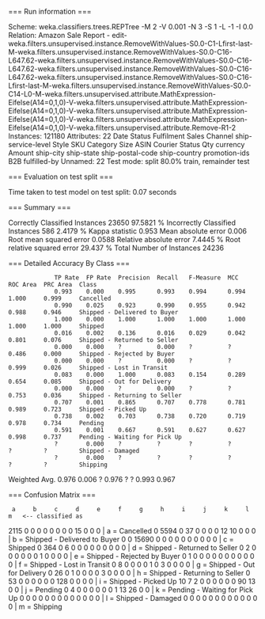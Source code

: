 === Run information ===

Scheme:       weka.classifiers.trees.REPTree -M 2 -V 0.001 -N 3 -S 1 -L -1 -I 0.0
Relation:     Amazon Sale Report - edit-weka.filters.unsupervised.instance.RemoveWithValues-S0.0-C1-Lfirst-last-M-weka.filters.unsupervised.instance.RemoveWithValues-S0.0-C16-L647.62-weka.filters.unsupervised.instance.RemoveWithValues-S0.0-C16-L647.62-weka.filters.unsupervised.instance.RemoveWithValues-S0.0-C16-L647.62-weka.filters.unsupervised.instance.RemoveWithValues-S0.0-C16-Lfirst-last-M-weka.filters.unsupervised.instance.RemoveWithValues-S0.0-C14-L0-M-weka.filters.unsupervised.attribute.MathExpression-Eifelse(A14=0,1,0)-V-weka.filters.unsupervised.attribute.MathExpression-Eifelse(A14=0,1,0)-V-weka.filters.unsupervised.attribute.MathExpression-Eifelse(A14=0,1,0)-V-weka.filters.unsupervised.attribute.MathExpression-Eifelse(A14=0,1,0)-V-weka.filters.unsupervised.attribute.Remove-R1-2
Instances:    121180
Attributes:   22
              Date
              Status
              Fulfilment
              Sales Channel 
              ship-service-level
              Style
              SKU
              Category
              Size
              ASIN
              Courier Status
              Qty
              currency
              Amount
              ship-city
              ship-state
              ship-postal-code
              ship-country
              promotion-ids
              B2B
              fulfilled-by
              Unnamed: 22
Test mode:    split 80.0% train, remainder test

=== Evaluation on test split ===

Time taken to test model on test split: 0.07 seconds

=== Summary ===

Correctly Classified Instances       23650               97.5821 %
Incorrectly Classified Instances       586                2.4179 %
Kappa statistic                          0.953 
Mean absolute error                      0.006 
Root mean squared error                  0.0588
Relative absolute error                  7.4445 %
Root relative squared error             29.437  %
Total Number of Instances            24236     

=== Detailed Accuracy By Class ===

                 TP Rate  FP Rate  Precision  Recall   F-Measure  MCC      ROC Area  PRC Area  Class
                 0.993    0.000    0.995      0.993    0.994      0.994    1.000     0.999     Cancelled
                 0.990    0.025    0.923      0.990    0.955      0.942    0.988     0.946     Shipped - Delivered to Buyer
                 1.000    0.000    1.000      1.000    1.000      1.000    1.000     1.000     Shipped
                 0.016    0.002    0.136      0.016    0.029      0.042    0.801     0.076     Shipped - Returned to Seller
                 0.000    0.000    ?          0.000    ?          ?        0.486     0.000     Shipped - Rejected by Buyer
                 0.000    0.000    ?          0.000    ?          ?        0.999     0.026     Shipped - Lost in Transit
                 0.083    0.000    1.000      0.083    0.154      0.289    0.654     0.085     Shipped - Out for Delivery
                 0.000    0.000    ?          0.000    ?          ?        0.753     0.036     Shipped - Returning to Seller
                 0.707    0.001    0.865      0.707    0.778      0.781    0.989     0.723     Shipped - Picked Up
                 0.738    0.002    0.703      0.738    0.720      0.719    0.978     0.734     Pending
                 0.591    0.001    0.667      0.591    0.627      0.627    0.998     0.737     Pending - Waiting for Pick Up
                 ?        0.000    ?          ?        ?          ?        ?         ?         Shipped - Damaged
                 ?        0.000    ?          ?        ?          ?        ?         ?         Shipping
Weighted Avg.    0.976    0.006    ?          0.976    ?          ?        0.993     0.967     

=== Confusion Matrix ===

     a     b     c     d     e     f     g     h     i     j     k     l     m   <-- classified as
  2115     0     0     0     0     0     0     0     0    15     0     0     0 |     a = Cancelled
     0  5594     0    37     0     0     0     0    12    10     0     0     0 |     b = Shipped - Delivered to Buyer
     0     0 15690     0     0     0     0     0     0     0     0     0     0 |     c = Shipped
     0   364     0     6     0     0     0     0     0     0     0     0     0 |     d = Shipped - Returned to Seller
     0     2     0     0     0     0     0     0     1     0     0     0     0 |     e = Shipped - Rejected by Buyer
     0     1     0     0     0     0     0     0     0     0     0     0     0 |     f = Shipped - Lost in Transit
     0     8     0     0     0     0     1     0     3     0     0     0     0 |     g = Shipped - Out for Delivery
     0    26     0     1     0     0     0     0     3     0     0     0     0 |     h = Shipped - Returning to Seller
     0    53     0     0     0     0     0     0   128     0     0     0     0 |     i = Shipped - Picked Up
    10     7     2     0     0     0     0     0     0    90    13     0     0 |     j = Pending
     0     4     0     0     0     0     0     0     1    13    26     0     0 |     k = Pending - Waiting for Pick Up
     0     0     0     0     0     0     0     0     0     0     0     0     0 |     l = Shipped - Damaged
     0     0     0     0     0     0     0     0     0     0     0     0     0 |     m = Shipping

